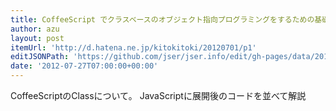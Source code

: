 ```yaml
---
title: CoffeeScript でクラスベースのオブジェクト指向プログラミングをするための基礎知識 - わからん
author: azu
layout: post
itemUrl: 'http://d.hatena.ne.jp/kitokitoki/20120701/p1'
editJSONPath: 'https://github.com/jser/jser.info/edit/gh-pages/data/2012/07/index.json'
date: '2012-07-27T07:00:00+00:00'
---
```

CoffeeScriptのClassについて。
JavaScriptに展開後のコードを並べて解説
